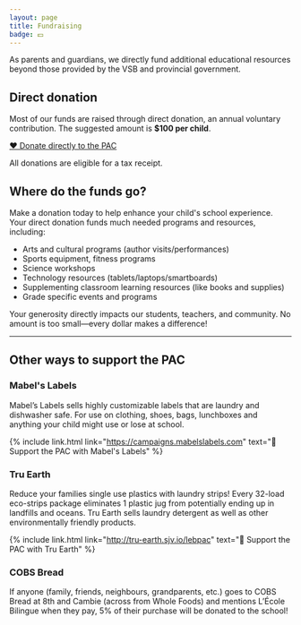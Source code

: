 ```yaml
---
layout: page
title: Fundraising
badge: 💵
---
```


As parents and guardians, we directly fund additional educational resources beyond those provided by the VSB and provincial government.

## Direct donation

Most of our funds are raised through direct donation, an annual voluntary contribution. The suggested amount is **$100 per child**.

<a class="message message-icon" href="{% link donate.html %}">
  ❤️ Donate directly to the PAC
</a>

All donations are eligible for a tax receipt.

## Where do the funds go?

Make a donation today to help enhance your child's school experience. Your direct donation funds much needed programs and resources, including:

* Arts and cultural programs (author visits/performances)
* Sports equipment, fitness programs
* Science workshops
* Technology resources (tablets/laptops/smartboards)
* Supplementing classroom learning resources (like books and supplies)
* Grade specific events and programs

Your generosity directly impacts our students, teachers, and community. No amount is too small—every dollar makes a difference!

---

## Other ways to support the PAC

### Mabel's Labels

Mabel’s Labels sells highly customizable labels that are laundry and dishwasher safe. For use on clothing, shoes, bags, lunchboxes and anything your child might use or lose at school.

{% include link.html link="https://campaigns.mabelslabels.com" text="🔗 Support the PAC with Mabel's Labels" %}

### Tru Earth

Reduce your families single use plastics with laundry strips! Every 32-load eco-strips package eliminates 1 plastic jug from potentially ending up in landfills and oceans. Tru Earth sells laundry detergent as well as other environmentally friendly products.

{% include link.html link="http://tru-earth.sjv.io/lebpac" text="🔗 Support the PAC with Tru Earth" %}

### COBS Bread

If anyone (family, friends, neighbours, grandparents, etc.) goes to COBS Bread at 8th and Cambie (across from Whole Foods) and mentions L’École Bilingue when they pay, 5% of their purchase will be donated to the school!